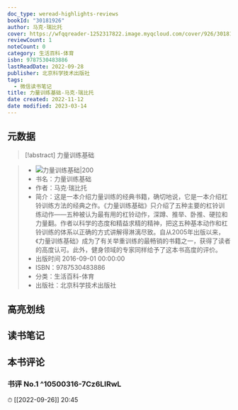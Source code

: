```yaml
---
doc_type: weread-highlights-reviews
bookId: "30181926"
author: 马克·瑞比托
cover: https://wfqqreader-1252317822.image.myqcloud.com/cover/926/30181926/t7_30181926.jpg
reviewCount: 1
noteCount: 0
category: 生活百科-体育
isbn: 9787530483886
lastReadDate: 2022-09-28
publisher: 北京科学技术出版社
tags:
  - 微信读书笔记
title: 力量训练基础-马克·瑞比托
date created: 2022-11-12
date modified: 2023-03-14
---
```


## 元数据

>[!abstract] 力量训练基础

> - ![力量训练基础|200](https://wfqqreader-1252317822.image.myqcloud.com/cover/926/30181926/t7_30181926.jpg)
> - 书名：力量训练基础
> - 作者：马克·瑞比托
> - 简介：这是一本介绍力量训练的经典书籍，确切地说，它是一本介绍杠铃训练方法的经典之作。《力量训练基础》只介绍了五种主要的杠铃训练动作——五种被认为最有用的杠铃动作，深蹲、推举、卧推、硬拉和力量翻。作者以科学的态度和精益求精的精神，把这五种基本动作和杠铃训练的体系以正确的方式讲解得淋漓尽致。自从2005年出版以来，《力量训练基础》成为了有关举重训练的最畅销的书籍之一，获得了读者的高度认可。此外，健身领域的专家同样给予了这本书高度的评价。
> - 出版时间 2016-09-01 00:00:00
> - ISBN：9787530483886
> - 分类：生活百科-体育
> - 出版社：北京科学技术出版社

## 高亮划线

## 读书笔记

## 本书评论

### 书评 No.1 ^10500316-7Cz6LIRwL

⏱ [[2022-09-26]] 20:45
